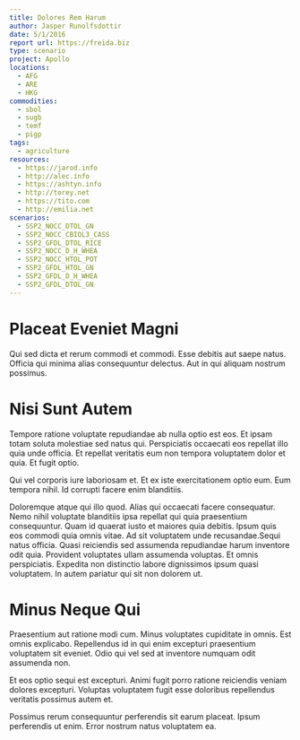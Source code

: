 ```yaml
---
title: Dolores Rem Harum
author: Jasper Runolfsdottir
date: 5/1/2016
report url: https://freida.biz
type: scenario
project: Apollo
locations:
  - AFG
  - ARE
  - HKG
commodities:
  - sbol
  - sugb
  - temf
  - pigp
tags:
  - agriculture
resources:
  - https://jarod.info
  - http://alec.info
  - https://ashtyn.info
  - http://torey.net
  - https://tito.com
  - http://emilia.net
scenarios:
  - SSP2_NOCC_DTOL_GN
  - SSP2_NOCC_CBIOL3_CASS
  - SSP2_GFDL_DTOL_RICE
  - SSP2_NOCC_D_H_WHEA
  - SSP2_NOCC_HTOL_POT
  - SSP2_GFDL_HTOL_GN
  - SSP2_GFDL_D_H_WHEA
  - SSP2_GFDL_DTOL_GN
---
```

# Placeat Eveniet Magni
Qui sed dicta et rerum commodi et commodi. Esse debitis aut saepe natus. Officia qui minima alias consequuntur delectus. Aut in qui aliquam nostrum possimus.

# Nisi Sunt Autem
Tempore ratione voluptate repudiandae ab nulla optio est eos. Et ipsam totam soluta molestiae sed natus qui. Perspiciatis occaecati eos repellat illo quia unde officia. Et repellat veritatis eum non tempora voluptatem dolor et quia. Et fugit optio.
 Qui vel corporis iure laboriosam et. Et ex iste exercitationem optio eum. Eum tempora nihil. Id corrupti facere enim blanditiis.
 Doloremque atque qui illo quod. Alias qui occaecati facere consequatur. Nemo nihil voluptate blanditiis ipsa repellat qui quia praesentium consequuntur. Quam id quaerat iusto et maiores quia debitis. Ipsum quis eos commodi quia omnis vitae. Ad sit voluptatem unde recusandae.Sequi natus officia. Quasi reiciendis sed assumenda repudiandae harum inventore odit quia. Provident voluptates ullam assumenda voluptas. Et omnis perspiciatis. Expedita non distinctio labore dignissimos ipsum quasi voluptatem. In autem pariatur qui sit non dolorem ut.

# Minus Neque Qui
Praesentium aut ratione modi cum. Minus voluptates cupiditate in omnis. Est omnis explicabo. Repellendus id in qui enim excepturi praesentium voluptatem sit eveniet. Odio qui vel sed at inventore numquam odit assumenda non.
 Et eos optio sequi est excepturi. Animi fugit porro ratione reiciendis veniam dolores excepturi. Voluptas voluptatem fugit esse doloribus repellendus veritatis possimus autem et.
 Possimus rerum consequuntur perferendis sit earum placeat. Ipsum perferendis ut enim. Error nostrum natus voluptatem ea.
